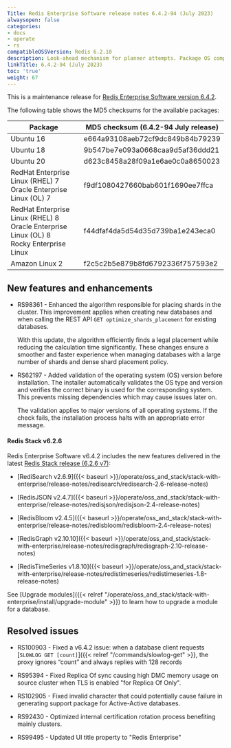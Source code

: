 ```yaml
---
Title: Redis Enterprise Software release notes 6.4.2-94 (July 2023)
alwaysopen: false
categories:
- docs
- operate
- rs
compatibleOSSVersion: Redis 6.2.10
description: Look-ahead mechanism for planner attempts. Package OS compatibility validation.
linkTitle: 6.4.2-94 (July 2023)
toc: 'true'
weight: 67
---
```


This is a maintenance release for ​[​Redis Enterprise Software version 6.4.2](https://redis.com/redis-enterprise-software/download-center/software/).

The following table shows the MD5 checksums for the available packages:

| Package | MD5 checksum (6.4.2-94 July release) |
|---------|---------------------------------------|
| Ubuntu 16 | e664a93108aeb72cf9dc849b84b79239 |
| Ubuntu 18 | 9b547be7e093a0668caa9d5af36ddd21 |
| Ubuntu 20 | d623c8458a28f09a1e6ae0c0a8650023 |
| RedHat Enterprise Linux (RHEL) 7<br/>Oracle Enterprise Linux (OL) 7 | f9df1080427660bab601f1690ee7ffca |
| RedHat Enterprise Linux (RHEL) 8<br/>Oracle Enterprise Linux (OL) 8 <br/>Rocky Enterprise Linux | f44dfaf4da5d54d35d739ba1e243eca0 |
| Amazon Linux 2 | f2c5c2b5e879b8fd6792336f757593e2 |

## New features and enhancements

- RS98361 - Enhanced the algorithm responsible for placing shards in the cluster. This improvement applies when creating new databases and when calling the REST API `GET optimize_shards_placement` for existing databases.

  With this update, the algorithm efficiently finds a legal placement while reducing the calculation time significantly. These changes ensure a smoother and faster experience when managing databases with a large number of shards and dense shard placement policy.

- RS62197 - Added validation of the operating system (OS) version before installation. The installer automatically validates the OS type and version and verifies the correct binary is used for the corresponding system. This prevents missing dependencies which may cause issues later on.

  The validation applies to major versions of all operating systems. If the check fails, the installation process halts with an appropriate error message.


#### Redis Stack v6.2.6

Redis Enterprise Software v6.4.2 includes the new features delivered in the latest [Redis Stack release (6.2.6 v7)](https://redis.com/blog/introducing-redis-stack-6-2-6-and-7-0-6/):

- [RediSearch v2.6.9]({{< baseurl >}}/operate/oss_and_stack/stack-with-enterprise/release-notes/redisearch/redisearch-2.6-release-notes)

- [RedisJSON v2.4.7]({{< baseurl >}}/operate/oss_and_stack/stack-with-enterprise/release-notes/redisjson/redisjson-2.4-release-notes)

- [RedisBloom v2.4.5]({{< baseurl >}}/operate/oss_and_stack/stack-with-enterprise/release-notes/redisbloom/redisbloom-2.4-release-notes)

- [RedisGraph v2.10.10]({{< baseurl >}}/operate/oss_and_stack/stack-with-enterprise/release-notes/redisgraph/redisgraph-2.10-release-notes)

- [RedisTimeSeries v1.8.10]({{< baseurl >}}/operate/oss_and_stack/stack-with-enterprise/release-notes/redistimeseries/redistimeseries-1.8-release-notes)

See [Upgrade modules]({{< relref "/operate/oss_and_stack/stack-with-enterprise/install/upgrade-module" >}}) to learn how to upgrade a module for a database.

## Resolved issues

- RS100903 - Fixed a v6.4.2 issue: when a database client requests [`SLOWLOG GET [count]`]({{< relref "/commands/slowlog-get" >}}, the proxy ignores “count” and always replies with 128 records

- RS95394 - Fixed Replica Of sync causing high DMC memory usage on source cluster when TLS is enabled "for Replica Of Only".

- RS102905 - Fixed invalid character that could potentially cause failure in generating support package for Active-Active databases.

- RS92430 - Optimized internal certification rotation process benefiting mainly clusters.

- RS99495 - Updated UI title property to "Redis Enterprise"
